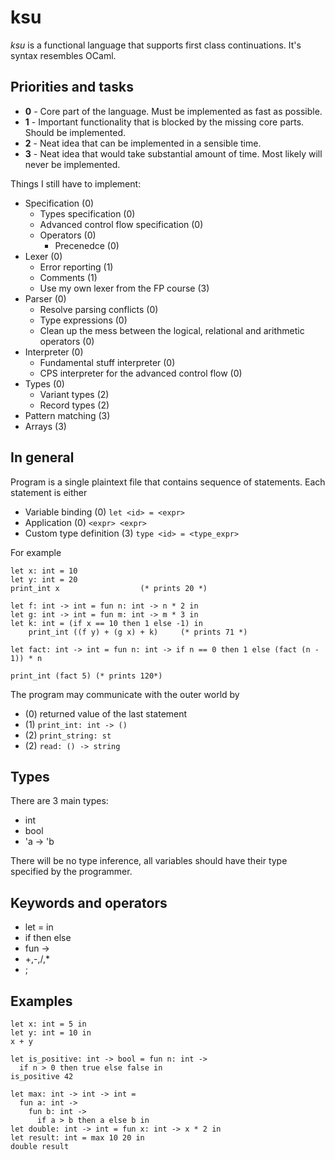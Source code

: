 # ksu

*ksu* is a functional language that supports first class continuations.
It's syntax resembles OCaml.

## Priorities and tasks

- **0** - Core part of the language. Must be implemented as fast as possible.
- **1** - Important functionality that is blocked by the missing core parts. Should be implemented. 
- **2** - Neat idea that can be implemented in a sensible time. 
- **3** - Neat idea that would take substantial amount of time. Most likely will never be implemented.

Things I still have to implement:
  - Specification (0)
    - Types specification (0) 
    - Advanced control flow specification (0)
    - Operators (0)
      - Precenedce (0)
  - Lexer (0)
    - Error reporting (1)
    - Comments (1)
    - Use my own lexer from the FP course (3) 
  - Parser (0)
    - Resolve parsing conflicts (0)
    - Type expressions (0)
    - Clean up the mess between the logical, relational and arithmetic operators (0)
  - Interpreter (0)
    - Fundamental stuff interpreter (0)
    - CPS interpreter for the advanced control flow (0)
  - Types (0)
    - Variant types (2)
    - Record types (2)
  - Pattern matching (3)
  - Arrays (3)

## In general

Program is a single plaintext file that contains sequence of statements. Each statement is either
- Variable binding (0) ```let <id> = <expr>```
- Application (0) ```<expr> <expr>```
- Custom type definition (3) ```type <id> = <type_expr>```

For example

```ksu
let x: int = 10
let y: int = 20
print_int x                  (* prints 20 *)

let f: int -> int = fun n: int -> n * 2 in
let g: int -> int = fun m: int -> m * 3 in 
let k: int = (if x == 10 then 1 else -1) in
    print_int ((f y) + (g x) + k)     (* prints 71 *)

let fact: int -> int = fun n: int -> if n == 0 then 1 else (fact (n - 1)) * n 

print_int (fact 5) (* prints 120*)
```

The program may communicate with the outer world by
- (0) returned value of the last statement
- (1) `print_int: int -> ()`
- (2) `print_string: st`
- (2) `read: () -> string`



## Types

There are 3 main types:
- int
- bool
- 'a -> 'b

There will be no type inference, all variables should have their type specified by the programmer. 

## Keywords and operators 

- let <id> = <expr> in <expr>
- if <expr> then <expr> else <expr>
- fun <id> -> <expr>
- +,-,/,*
- ;

## Examples
```
let x: int = 5 in
let y: int = 10 in
x + y
```

```
let is_positive: int -> bool = fun n: int ->
  if n > 0 then true else false in
is_positive 42
```


```
let max: int -> int -> int =
  fun a: int ->
    fun b: int ->
      if a > b then a else b in
let double: int -> int = fun x: int -> x * 2 in
let result: int = max 10 20 in
double result
```
